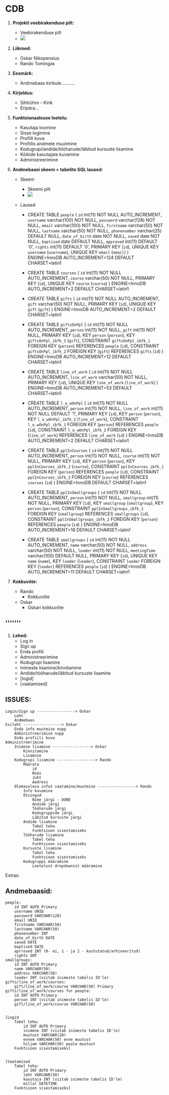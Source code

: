 # CDB


1. **Projekti veebirakenduse pilt:**
	* Veebirakenduse pilt
	* <img src = "Veebirakendusepilt.png">


1. **Liikmed:**
	* Oskar Nikopensius  
	* Rando Tomingas

	
1. **Eesmärk:**
	* Andmebaas kirikule...........
	
	
1. **Kirjeldus:**
	* Sihtrühm - Kirik 
	* Eripära...
	
	
1. **Funktsionaalsuse loetelu:**
	* Kasutaja loomine
	* Sisse logimine
	* Profiili kuva
	* Profiilis andmete muutmine
	* Kodugrupi/andide/tööharude/läbitud kursuste lisamine
	* Kõikide kasutajate kuvamine
	* Administreerimine
	
	
1. **Andmebaasi skeem + tabelite SQL laused:**
	* Skeem
		* Skeemi pilt
		* <img src = "Andmebaasipilt.png">

	* Laused
		 * CREATE TABLE `people` (
		 `id` int(11) NOT NULL AUTO_INCREMENT,
		 `username` varchar(100) NOT NULL,
		 `password` varchar(128) NOT NULL,
		 `email` varchar(100) NOT NULL,
		 `firstname` varchar(50) NOT NULL,
		 `lastname` varchar(50) NOT NULL,
		 `phonenumber` varchar(25) DEFAULT NULL,
		 `date_of_birth` date NOT NULL,
		 `saved` date NOT NULL,
		 `baptised` date DEFAULT NULL,
		 `approved` int(11) DEFAULT '0',
		 `rights` int(11) DEFAULT '0',
		 PRIMARY KEY (`id`),
		 UNIQUE KEY `username` (`username`),
		 UNIQUE KEY `email` (`email`)
		 ) ENGINE=InnoDB AUTO_INCREMENT=124 DEFAULT CHARSET=latin1
		 
		 * CREATE TABLE `courses` (
		 `id` int(11) NOT NULL AUTO_INCREMENT,
		 `course` varchar(50) NOT NULL,
		 PRIMARY KEY (`id`),
		 UNIQUE KEY `course` (`course`)
		 ) ENGINE=InnoDB AUTO_INCREMENT=2 DEFAULT CHARSET=latin1
		 
		 * CREATE TABLE `gifts` (
		 `id` int(11) NOT NULL AUTO_INCREMENT,
		 `gift` varchar(50) NOT NULL,
		 PRIMARY KEY (`id`),
		 UNIQUE KEY `gift` (`gift`)
		 ) ENGINE=InnoDB AUTO_INCREMENT=2 DEFAULT CHARSET=latin1
		 
		 * CREATE TABLE `giftsOnPpl` (
		 `id` int(11) NOT NULL AUTO_INCREMENT,
		 `person` int(11) NOT NULL,
		 `gift` int(11) NOT NULL,
		 PRIMARY KEY (`id`),
		 KEY `person` (`person`),
		 KEY `giftsOnPpl_ibfk_2` (`gift`),
		 CONSTRAINT `giftsOnPpl_ibfk_1` FOREIGN KEY (`person`) REFERENCES `people` (`id`),
		 CONSTRAINT `giftsOnPpl_ibfk_2` FOREIGN KEY (`gift`) REFERENCES `gifts` (`id`)
		 ) ENGINE=InnoDB AUTO_INCREMENT=12 DEFAULT CHARSET=latin1
		 
		 * CREATE TABLE `line_of_work` (
		 `id` int(11) NOT NULL AUTO_INCREMENT,
		 `line_of_work` varchar(50) NOT NULL,
		 PRIMARY KEY (`id`),
		 UNIQUE KEY `line_of_work` (`line_of_work`)
		 ) ENGINE=InnoDB AUTO_INCREMENT=53 DEFAULT CHARSET=latin1
		 
		 * CREATE TABLE `l_o_wOnPpl` (
		 `id` int(11) NOT NULL AUTO_INCREMENT,
		 `person` int(11) NOT NULL,
		 `line_of_work` int(11) NOT NULL DEFAULT '1',
		 PRIMARY KEY (`id`),
		 KEY `person` (`person`),
		 KEY `l_o_wOnPpl_ibfk_2` (`line_of_work`),
		 CONSTRAINT `l_o_wOnPpl_ibfk_1` FOREIGN KEY (`person`) REFERENCES `people` (`id`),
		 CONSTRAINT `l_o_wOnPpl_ibfk_2` FOREIGN KEY (`line_of_work`) REFERENCES `line_of_work` (`id`)
		 ) ENGINE=InnoDB AUTO_INCREMENT=2 DEFAULT CHARSET=latin1
		 
		 * CREATE TABLE `pplInCourses` (
		 `id` int(11) NOT NULL AUTO_INCREMENT,
		 `person` int(11) NOT NULL,
		 `course` int(11) NOT NULL,
		 PRIMARY KEY (`id`),
		 KEY `person` (`person`),
		 KEY `pplInCourses_ibfk_2` (`course`),
		 CONSTRAINT `pplInCourses_ibfk_1` FOREIGN KEY (`person`) REFERENCES `people` (`id`),
		 CONSTRAINT `pplInCourses_ibfk_2` FOREIGN KEY (`course`) REFERENCES `courses` (`id`)
		 ) ENGINE=InnoDB DEFAULT CHARSET=latin1
		 
		 * CREATE TABLE `pplInSmallgroups` (
		 `id` int(11) NOT NULL AUTO_INCREMENT,
		 `person` int(11) NOT NULL,
		 `smallgroup` int(11) NOT NULL,
		 PRIMARY KEY (`id`),
		 KEY `smallgroup` (`smallgroup`),
		 KEY `person` (`person`),
		 CONSTRAINT `pplInSmallgroups_ibfk_1` FOREIGN KEY (`smallgroup`) REFERENCES `smallgroups` (`id`),
		 CONSTRAINT `pplInSmallgroups_ibfk_2` FOREIGN KEY (`person`) REFERENCES `people` (`id`)
		 ) ENGINE=InnoDB AUTO_INCREMENT=18 DEFAULT CHARSET=latin1
		 
		 * CREATE TABLE `smallgroups` (
		 `id` int(11) NOT NULL AUTO_INCREMENT,
		 `name` varchar(50) NOT NULL,
		 `address` varchar(50) NOT NULL,
		 `leader` int(11) NOT NULL,
		 `meetingTime` varchar(100) DEFAULT NULL,
		 PRIMARY KEY (`id`),
		 UNIQUE KEY `name` (`name`),
		 KEY `leader` (`leader`),
		 CONSTRAINT `leader` FOREIGN KEY (`leader`) REFERENCES `people` (`id`)
		 ) ENGINE=InnoDB AUTO_INCREMENT=11 DEFAULT CHARSET=latin1
		 
	
1. **Kokkuvõte:**
	* Rando 
		* Kokkuvõte
	* Oskar
		* Oskari kokkuvõte
	
	
	
	
'''''''
-----------------------------------


	
1. **Lehed:**
	* Log in
	* Sign up
	* Enda profiil
	* Administreerimine
	* Kodugrupi lisamine
	* Inimeste lisamine/kinnitamine
	* Andide/tööharude/läbitud kursuste lisamine
	* [logid]
	* [vaatamised]

	

	


## ISSUES:
	Login/Sign up -----------------> Oskar
		Leht
		Andmebaas
	Esileht -----------------> Oskar
		Enda info muutmise nupp
		Administreerimise nupp
		Enda profiili kuva
	Administreerimine
		Inimese lisamine -----------------> Oskar
			Kinnitamine
			Lisamine
		Kodugrupi lisamine -----------------> Rando
			Määrata
				id
				Nimi
				Juht
				Aadress
		Olemasoleva infot vaatamine/muutmine -----------------> Rando
			Info kuvamine
			Otsingud 
				Nime järgi - DONE
				Andide järgi
				Tööharude järgi
				Kodugruppide järgi
				Läbitud kursuste järgi
			Andide lisamine
				Tabel teha
				Funktsioon sisestamiseks
			Tööharude lisamine
				Tabel teha
				Funktsioon sisestamiseks
			Kursuste lisamine
				Tabel teha
				Funktsioon sisestamiseks
			Kodugruppi määramine
				Loetelust dropdownist määramine
				
Extras:


## Andmebaasid:
	people:
		id INT AUTO Primary
		username UNIQ
		password VARCHAR(128)
		email UNIQ
		firstname VARCHAR(50)
		lastname VARCHAR(50)
		phonenumber INT 
		date_of_birth DATE
		saved DATE
		baptised DATE
		aprroved INT (0- ei, 1 - ja 2 - kustutatud/arhiveeritud)
		rights INT 
	smallgroups:
		id INT AUTO Primary
		name VARCHAR(50)
		address VARCHAR(50)
		leader INT (viitab inimeste tabelis ID'le)
	gifts/line_of_work/courses:
		gift/line_of_work/course VARCHAR(50) Primary
	gifts/line_of_work/courses for people:
		id INT AUTO Primary
		person INT (viitab inimeste tabelis ID'le)
		gift/line_of_work/course VARCHAR(50)
		

	[Logid
		Tabel teha:
			id INT AUTO Primary
			inimene INT (viitab inimeste tabelis ID'le)
			muutust VARCHAR(20)
			ennem VARCHAR(50) enne muutust
			hiljem VARCHAR(50) peale muutust
		Funktsioon sisestamiseks]
		
		
	[Vaatamised
		Tabel teha:
			id INT AUTO Primary
			leht VARCHAR(50)
			kasutaja INT (viitab inimeste tabelis ID'le)
			millal DATETIME
		Funktsioon sisestamiseks]
		